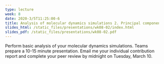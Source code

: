 ```yaml
---
type: lecture
week: 8
date: 2020-3/5T11:25:00-6
title: Analysis of molecular dynamics simulations 2. Principal components analysis. Clustering.
slides_html: /static_files/presentations/wk08-02/index.html
slides_pdf: /static_files/presentations/wk08-02.pdf
---
```

Perform basic analysis of your molecular dynamics simulations. Teams prepare a 10-15 minute presentation. Email me your individual contribution report and complete your peer review by midnight on Tuesday, March 10.
